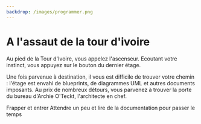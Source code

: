 ```yaml
---
backdrop: /images/programmer.png
---
```


# A l'assaut de la tour d'ivoire

Au pied de la Tour d'Ivoire, vous appelez l'ascenseur. Ecoutant votre instinct, vous appuyez sur le bouton du dernier étage.

Une fois parvenue à destination, il vous est difficile de trouver votre chemin : l'étage est envahi de blueprints, de diagrammes UML et autres documents imposants. Au prix de nombreux détours, vous parvenez à trouver la porte du bureau d'Archie O'Teckt, l'architecte en chef.

Frapper et entrer 
Attendre un peu et lire de la documentation pour passer le temps

<Page url="/assaut-tour-ivoire/131" instructions="" action="Frapper et entrer" condition="none" />
<Page url="/assaut-tour-ivoire/132" instructions="" action="Lire la documentation" condition="none" />
